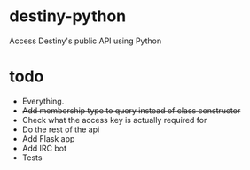 # destiny-python
Access Destiny's public API using Python
 
# todo

- Everything.
- ~~Add membership type to query instead of class constructor~~
- Check what the access key is actually required for
- Do the rest of the api
- Add Flask app
- Add IRC bot
- Tests